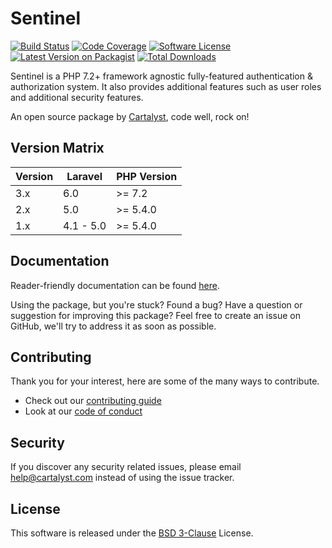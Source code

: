 # Sentinel

[![Build Status][icon-travis]][link-travis]
[![Code Coverage][icon-coveralls]][link-coveralls]
[![Software License][icon-license]][link-license]
[![Latest Version on Packagist][icon-version]][link-packagist]
[![Total Downloads][icon-downloads]][link-packagist]

Sentinel is a PHP 7.2+ framework agnostic fully-featured authentication & authorization system. It also provides additional features such as user roles and additional security features.

An open source package by [Cartalyst](https://cartalyst.com), code well, rock on!

## Version Matrix

Version | Laravel   | PHP Version
------- | --------- | ------------
3.x     | 6.0       | >= 7.2
2.x     | 5.0       | >= 5.4.0
1.x     | 4.1 - 5.0 | >= 5.4.0

## Documentation

Reader-friendly documentation can be found [here][link-docs].

Using the package, but you're stuck? Found a bug? Have a question or suggestion for improving this package? Feel free to create an issue on GitHub, we'll try to address it as soon as possible.

## Contributing

Thank you for your interest, here are some of the many ways to contribute.

- Check out our [contributing guide](/.github/CONTRIBUTING.md)
- Look at our [code of conduct](/.github/CODE_OF_CONDUCT.md)

## Security

If you discover any security related issues, please email help@cartalyst.com instead of using the issue tracker.

## License

This software is released under the [BSD 3-Clause](LICENSE) License.

[link-docs]:      https://cartalyst.com/manual/sentinel
[link-travis]:    https://travis-ci.com/8633brown/sentinel
[link-coveralls]: https://coveralls.io/github/8633brown/sentinel
[link-license]:   https://opensource.org/licenses/MIT
[link-packagist]: https://packagist.org/packages/cartalyst/sentinel

[icon-travis]:    https://img.shields.io/travis/com/8633brown/sentinel/dev
[icon-coveralls]: https://img.shields.io/coveralls/github/8633brown/sentinel/dev
[icon-license]:   https://poser.pugx.org/cartalyst/sentinel/license
[icon-version]:   https://poser.pugx.org/cartalyst/sentinel/version
[icon-downloads]: https://poser.pugx.org/cartalyst/sentinel/downloads
